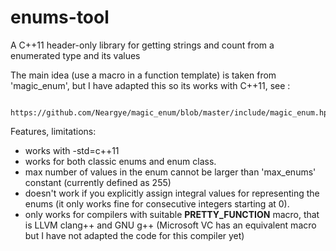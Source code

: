 # enums-tool
A C++11 header-only library for getting strings and count from a enumerated type and its values

The main idea (use a macro in a function template) is taken from 'magic_enum', but I have adapted this so its works with C++11, see :

      https://github.com/Neargye/magic_enum/blob/master/include/magic_enum.hpp

Features, limitations:

* works with -std=c++11
* works for both classic enums and enum class.
* max number of values in the enum cannot be larger than 'max_enums' constant (currently defined as 255)
* doesn't work if you explicitly assign integral values for representing the enums (it only works fine for consecutive integers starting at 0).
* only works for compilers with suitable __PRETTY_FUNCTION__ macro, that is LLVM clang++ and GNU g++  (Microsoft VC has an equivalent macro but I have not adapted the code for this compiler yet) 
